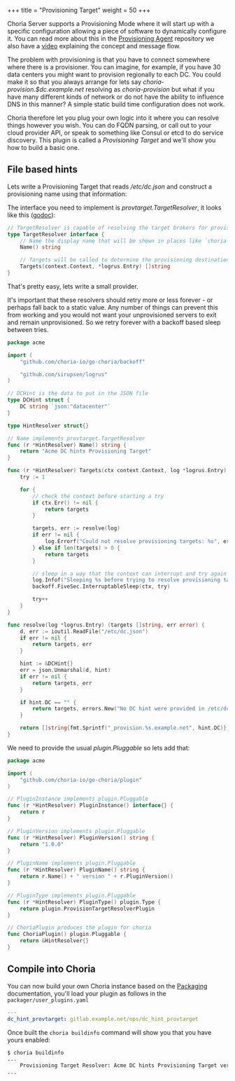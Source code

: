 +++
title = "Provisioning Target"
weight = 50
+++

Choria Server supports a Provisioning Mode where it will start up with a specific configuration allowing a piece of software to dynamically configure it. You can read more about this in the [Provisioning Agent](https://github.com/choria-io/provisioning-agent) repository we also have a [video](https://youtu.be/7sGHf55_OQM) explaining the concept and message flow.

The problem with provisioning is that you have to connect somewhere where there is a provisioner. You can imagine, for example, if you have 30 data centers you might want to provision regionally to each DC. You could make it so that you always arrange for lets say *choria-provision.$dc.example.net* resolving as *choria-provision* but what if you have many different kinds of network or do not have the ability to influence DNS in this manner? A simple static build time configuration does not work.

Choria therefore let you plug your own logic into it where you can resolve things however you wish.  You can do FQDN parsing, or call out to your cloud provider API, or speak to something like Consul or etcd to do service discovery. This plugin is called a *Provisioning Target* and we'll show you how to build a basic one.

## File based hints

Lets write a Provisioning Target that reads */etc/dc.json* and construct a provisioning name using that information:

The interface you need to implement is *provtarget.TargetResolver*, it looks like this ([godoc](https://godoc.org/github.com/choria-io/go-choria/provtarget)):

```go
// TargetResolver is capable of resolving the target brokers for provisioning into list of strings in the format host:port
type TargetResolver interface {
	// Name the display name that will be shown in places like `choria buildinfo`
	Name() string

	// Targets will be called to determine the provisioning destination
	Targets(context.Context, *logrus.Entry) []string
}
```

That's pretty easy, lets write a small provider.

It's important that these resolvers should retry more or less forever - or perhaps fall back to a static value.  Any number of things can prevent this from working and you would not want your unprovisioned servers to exit and remain unprovisioned. So we retry forever with a backoff based sleep between tries.

```go
package acme

import (
	"github.com/choria-io/go-choria/backoff"

	"github.com/sirupsen/logrus"
)

// DCHint is the data to put in the JSON file
type DCHint struct {
	DC string `json:"datacenter"`
}

type HintResolver struct{}

// Name implements provtarget.TargetResolver
func (r *HintResolver) Name() string {
	return "Acme DC hints Provisioning Target"
}

func (r *HintResolver) Targets(ctx context.Context, log *logrus.Entry) (targets []string) {
	try := 1

	for {
		// check the context before starting a try
		if ctx.Err() != nil {
			return targets
		}

		targets, err := resolve(log)
		if err != nil {
			log.Errorf("Could not resolve provisioning targets: %s", err)
		} else if len(targets) > 0 {
			return targets
		}

		// sleep in a way that the context can interrupt and try again
		log.Infof("Sleeping %s before trying to resolve provisioning target again", backoff.FiveSec.Duration(try))
		backoff.FiveSec.InterruptableSleep(ctx, try)

		try++
	}
}

func resolve(log *logrus.Entry) (targets []string, err error) {
	d, err := ioutil.ReadFile("/etc/dc.json")
	if err != nil {
		return targets, err
	}

	hint := &DCHint{}
	err = json.Unmarshal(d, hint)
	if err != nil {
		return targets, err
	}

	if hint.DC == "" {
		return targets, errors.New("No DC hint were provided in /etc/dc.json")
	}

	return []string{fmt.Sprintf("_provision.%s.example.net", hint.DC)}, nil
}
```

We need to provide the usual *plugin.Pluggable* so lets add that:

```go
package acme

import (
	"github.com/choria-io/go-choria/plugin"
)

// PluginInstance implements plugin.Pluggable
func (r *HintResolver) PluginInstance() interface{} {
	return r
}

// PluginVersion implements plugin.Pluggable
func (r *HintResolver) PluginVersion() string {
	return "1.0.0"
}

// PluginName implements plugin.Pluggable
func (r *HintResolver) PluginName() string {
	return r.Name() + " version " + r.PluginVersion()
}

// PluginType implements plugin.Pluggable
func (r *HintResolver) PluginType() plugin.Type {
	return plugin.ProvisionTargetResolverPlugin
}

// ChoriaPlugin produces the plugin for choria
func ChoriaPlugin() plugin.Pluggable {
	return &HintResolver{}
}
```

## Compile into Choria

You can now build your own Choria instance based on the [Packaging](../packaging) documentation, you'll load your plugin as follows in the `packager/user_plugins.yaml`

```yaml
---
dc_hint_provtarget: gitlab.example.net/ops/dc_hint_provtarget
```

Once built the `choria buildinfo` command will show you that you have yours enabled:

```bash
$ choria buildinfo
...
    Provisioning Target Resolver: Acme DC hints Provisioning Target version 1.0.0
...
```